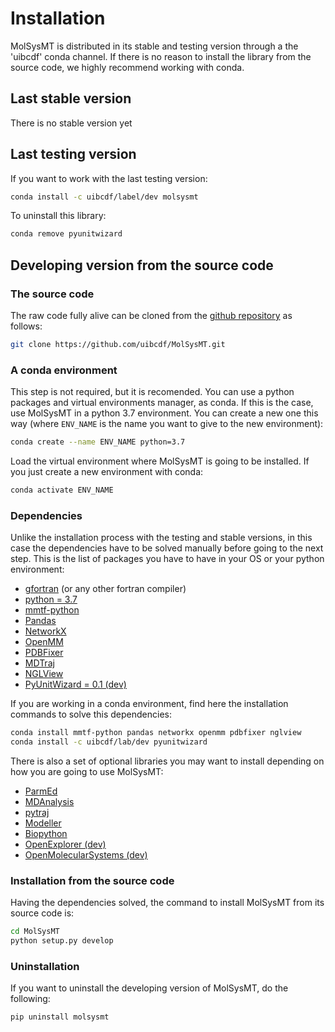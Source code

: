 # Installation

MolSysMT is distributed in its stable and testing version through a the 'uibcdf' conda channel.
If there is no reason to install the library from the source code, we highly recommend working with
conda.

## Last stable version

There is no stable version yet

## Last testing version

If you want to work with the last testing version:

```bash
conda install -c uibcdf/label/dev molsysmt
```

To uninstall this library:

```bash
conda remove pyunitwizard
```

## Developing version from the source code

### The source code

The raw code fully alive can be cloned from the [github repository](https://github.com/uibcdf/MolSysMT) as follows:

```bash
git clone https://github.com/uibcdf/MolSysMT.git
```

### A conda environment

This step is not required, but it is recomended. You can use a python packages and virtual
environments manager, as conda. If this is the case, use MolSysMT in a python 3.7 environment. You
can create a new one this way (where `ENV_NAME` is the name you want to give to the new
environment):

```bash
conda create --name ENV_NAME python=3.7
```

Load the virtual environment where MolSysMT is going to be installed. If you just create a new
environment with conda:

```bash
conda activate ENV_NAME
```

### Dependencies

Unlike the installation process with the testing and stable versions, in this case the dependencies have to be solved manually
before going to the next step. This is the list of packages you have to have in your OS or your
python environment:

- [gfortran](https://gcc.gnu.org/) (or any other fortran compiler)
- [python = 3.7](https://www.python.org/)
- [mmtf-python](https://mmtf.rcsb.org/index.html)
- [Pandas](https://pandas.pydata.org/)
- [NetworkX](https://networkx.org/)
- [OpenMM](http://openmm.org/)
- [PDBFixer](https://github.com/openmm/pdbfixer)
- [MDTraj](http://mdtraj.org/)
- [NGLView](http://nglviewer.org/nglview/latest/)
- [PyUnitWizard = 0.1 (dev)](https://www.uibcdf.org/PyUnitWizard)

If you are working in a conda environment, find here the installation commands to solve this
dependencies:

```bash
conda install mmtf-python pandas networkx openmm pdbfixer nglview
conda install -c uibcdf/lab/dev pyunitwizard
```

There is also a set of optional libraries you may want to install depending on how you are going to use
MolSysMT:

- [ParmEd](https://parmed.github.io/ParmEd/)
- [MDAnalysis](https://www.mdanalysis.org/)
- [pytraj](https://amber-md.github.io/pytraj/latest/index.html)
- [Modeller](https://salilab.org/modeller/)
- [Biopython](https://biopython.org/)
- [OpenExplorer (dev)](https://www.uibcdf.org/OpenExplorer)
- [OpenMolecularSystems (dev)](https://www.uibcdf.org/OpenMolecularSystem)

### Installation from the source code

Having the dependencies solved, the command to install MolSysMT from its source code is:

```bash
cd MolSysMT
python setup.py develop
```

### Uninstallation

If you want to uninstall the developing version of MolSysMT, do the following:

```bash
pip uninstall molsysmt
```

